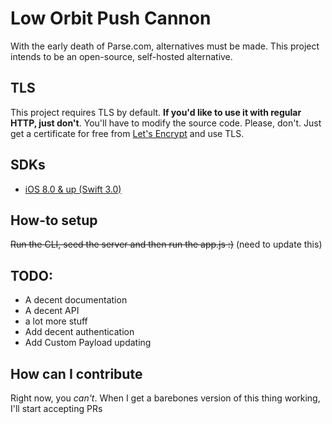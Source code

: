 # Low Orbit Push Cannon
With the early death of Parse.com, alternatives must be made.
This project intends to be an open-source, self-hosted alternative.

## TLS

This project requires TLS by default. **If you'd like to use it with regular HTTP, just don't**. You'll have to modify the source code. Please, don't. Just get a certificate for free from [Let's Encrypt](https://letsencrypt.com) and use TLS.

## SDKs

- [iOS 8.0 & up (Swift 3.0)](https://github.com/rafaelc0sta/lopc_swift)

## How-to setup

~~Run the CLI, seed the server and then run the app.js :)~~
(need to update this)

## TODO:

- A decent documentation
- A decent API
- a lot more stuff
- Add decent authentication
- Add Custom Payload updating

## How can I contribute

Right now, you *can't*. When I get a barebones version of this thing working, I'll start
accepting PRs
